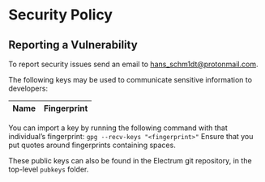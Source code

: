 # Security Policy

## Reporting a Vulnerability

To report security issues send an email to hans_schm1dt@protonmail.com.

The following keys may be used to communicate sensitive information to developers:

| Name | Fingerprint |
|------|-------------|

You can import a key by running the following command with that
individual’s fingerprint: `gpg --recv-keys "<fingerprint>"`
Ensure that you put quotes around fingerprints containing spaces.

These public keys can also be found in the Electrum git repository,
in the top-level `pubkeys` folder.

